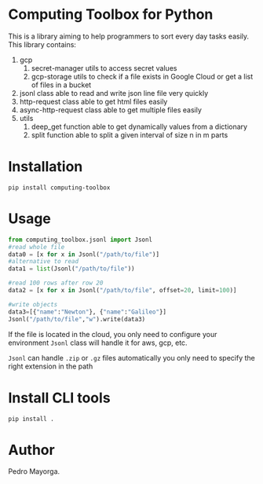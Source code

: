 # Computing Toolbox for Python

This is a library aiming to help programmers to sort every day tasks easily.
This library contains:
1. gcp
   1. secret-manager utils to access secret values
   2. gcp-storage utils to check if a file exists in Google Cloud or get a list of files in a bucket
2. jsonl class able to read and write json line file very quickly
3. http-request class able to get html files easily
4. async-http-request class able to get multiple files easily
5. utils
   1. deep_get function able to get dynamically values from a dictionary
   2. split function able to split a given interval of size n in m parts

    
# Installation
``pip install computing-toolbox``

# Usage
```python
from computing_toolbox.jsonl import Jsonl
#read whole file
data0 = [x for x in Jsonl("/path/to/file")]
#alternative to read 
data1 = list(Jsonl("/path/to/file"))

#read 100 rows after row 20
data2 = [x for x in Jsonl("/path/to/file", offset=20, limit=100)]

#write objects
data3=[{"name":"Newton"}, {"name":"Galileo"}]
Jsonl("/path/to/file","w").write(data3)
```

If the file is located in the cloud, 
you only need to configure your environment
`Jsonl` class will handle it for aws, gcp, etc.

`Jsonl` can handle `.zip` or `.gz` files automatically
you only need to specify the right extension in the path

# Install CLI tools
``pip install .``

# Author
Pedro Mayorga.
